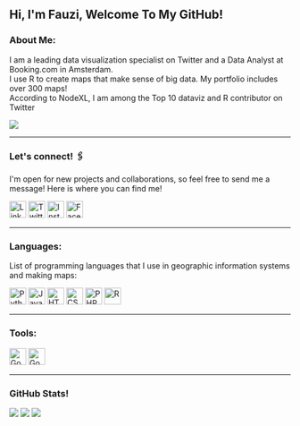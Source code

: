 Hi, I'm Fauzi, Welcome To My GitHub!
---
### About Me:
I am a leading data visualization specialist on Twitter and a Data Analyst at Booking.com in Amsterdam.<br/>
I use R to create maps that make sense of big data. My portfolio includes over 300 maps!<br/> 
According to NodeXL, I am among the Top 10 dataviz and R contributor on Twitter<br/>

[![](https://visitcount.itsvg.in/api?id=Fauziy001&icon=0&color=0)](https://visitcount.itsvg.in)

***
### Let's connect! 🖇
I'm open for new projects and collaborations, so feel free to send me a message! Here is where you can find me!
<p>
<a href="https://www.linkedin.com/in/milos-popovic-phd-89778117/">
<img alt="Linkedin" src="https://img.shields.io/badge/Linkedin-0077B5?logo=linkedin&logoColor=white&style=flat" height="30"><a/>
<a href="https://twitter.com/milos_agathon">
<img alt="Twitter" src="https://img.shields.io/badge/Twitter-1DA1F2?logo=twitter&logoColor=white&style=flat" height="30"><a/>
<a href="https://www.instagram.com/mapvault/">
<img alt="Instagram" src="https://img.shields.io/badge/Instagram-E4405F?logo=instagram&logoColor=white&style=flat" height="30"><a/>
<a href="https://www.facebook.com/mapvault">
<img alt="Facebook" src="https://img.shields.io/badge/Facebook-1877F2?logo=facebook&logoColor=white&style=flat" height="30"><a/>

***
### Languages:
List of programming languages ​​that I use in geographic information systems and making maps:
<p>
<a href="https://id.wikipedia.org/wiki/Python_(bahasa_pemrograman)">
<img alt="Python" src="https://img.shields.io/badge/Python-3776AB?logo=Python&logoColor=white&style=flat" height="30"></a>
<a href="https://id.wikipedia.org/wiki/JavaScript">
<img alt="Java Script" src="https://img.shields.io/badge/Java Script-FFCC00?logo=JavaScript&logoColor=white&style=flat" height="30"></a>
<a href="https://id.wikipedia.org/wiki/HTML">
<img alt="HTML" src="https://img.shields.io/badge/HTML-FF0000?logo=HTML5&logoColor=white&style=for-the-flat" height="30"></a>
<a href="https://id.wikipedia.org/wiki/Cascading_Style_Sheets">
<img alt="CSS" src="https://img.shields.io/badge/CSS-0000FF?logo=CSS3&logoColor=white&style=for-the-flat" height="30"></a>
<a href="https://id.wikipedia.org/wiki/PHP">
<img alt="PHP" src="https://img.shields.io/badge/PHP-4F5D95?logo=PHP&logoColor=white&style=for-the-flat" height="30"></a>
<a href="https://id.wikipedia.org/wiki/R_(bahasa_pemrograman)">
<img alt="R" src="https://img.shields.io/badge/R-276DC3?logo=R&logoColor=white&style=for-the-flat" height="30"></a> 

***  
### Tools:
<p>
<a href="https://earthengine.google.com/">
<img alt="Google Earth Engine" src="https://img.shields.io/badge/Google Earth Engine-276DC3?logo=GoogleEarthEngine&logoColor=white&style=flat" height="30"></a>
<a href="https://earthengine.google.com/">
<img alt="Google Earth Engine" src="https://img.shields.io/badge/Google Earth-276DC3?logo=GoogleEarth&logoColor=white&style=flat" height="30"></a>
      
***
### GitHub Stats!
<p>
<img src="https://github-readme-stats.vercel.app/api?username=Fauziy001&theme=dark&hide_border=false&include_all_commits=false&count_private=false"></a>
<img src="https://github-readme-streak-stats.herokuapp.com/?user=Fauziy001&theme=dark&hide_border=false"></a>
<img src="https://github-readme-stats.vercel.app/api/top-langs/?username=Fauziy001&theme=dark&hide_border=false&include_all_commits=false&count_private=false&layout=compact"/></a>
